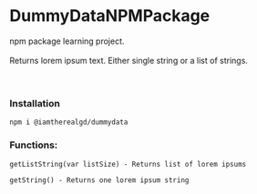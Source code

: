 # DummyDataNPMPackage
npm package learning project.
<br>
<br>
Returns lorem ipsum text. Either single string or a list of strings.
<br>
<br>
<br>

### Installation
```
npm i @iamtherealgd/dummydata
```

### Functions:
```
getListString(var listSize) - Returns list of lorem ipsums
```
```
getString() - Returns one lorem ipsum string
```
